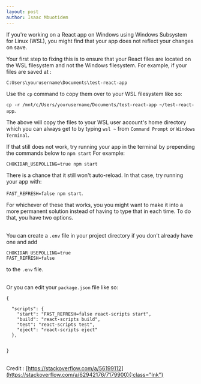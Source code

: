 ```yaml
---
layout: post
author: Isaac Mbuotidem
---
```

If you're working on a React app on Windows using Windows Subsystem for Linux (WSL), you might find that your app does not reflect your changes on save. 

Your first step to fixing this is to ensure that your React files are located on the WSL filesystem and not the Windows filesystem. For example, if your files are saved at : 

`C:Users\yourusername\Documents\test-react-app`

Use the `cp` command to copy them over to your WSL filesystem like so:

`cp -r /mnt/c/Users/yourusername/Documents/test-react-app ~/test-react-app`. 

The above will copy the files to your WSL user account's home directory which you can always get to by typing `wsl ~` from `Command Prompt` or `Windows Terminal`. 

If that still does not work, try running your app in the terminal by prepending the commands below to `npm start` For example: 

`CHOKIDAR_USEPOLLING=true npm start` 

There is a chance that it still won't auto-reload. In that case, try running your app with:

`FAST_REFRESH=false npm start`. 

For whichever of these that works, you you might want to make it into a more permanent solution instead of having to type that in each time. To do that, you have two options. 

\
You can create a `.env` file in your project directory if you don't already have one and add

``` 
CHOKIDAR_USEPOLLING=true
FAST_REFRESH=false

``` 

to the `.env` file. 

\
Or you can edit your `package.json` file like so: 

```
{

  "scripts": {
    "start": "FAST_REFRESH=false react-scripts start",
    "build": "react-scripts build",
    "test": "react-scripts test",
    "eject": "react-scripts eject"
  },


}
````

\
Credit : [https://stackoverflow.com/a/56199112](https://stackoverflow.com/a/62942176/7179900){:class="lnk"}




